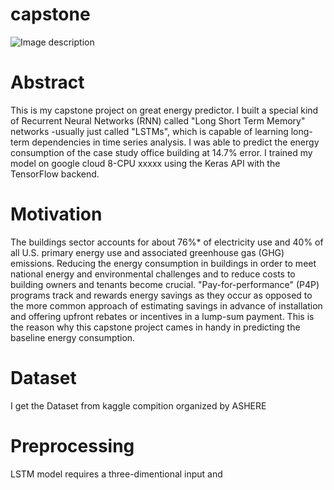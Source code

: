 # capstone
![Image description](link-to-image)
# Abstract
This is my capstone project on great energy predictor. I built a special kind of Recurrent Neural Networks (RNN) called "Long Short Term Memory" networks -usually just called "LSTMs", which is capable of learning long-term dependencies in time series analysis. I was able to predict the energy consumption of the case study office building at 14.7% error.
I trained my model on google cloud 8-CPU xxxxx using the Keras API with the TensorFlow backend.
# Motivation

The buildings sector accounts for about 76%* of electricity use and 40% of all U.S. primary energy use and associated greenhouse gas (GHG) emissions. Reducing the energy consumption in buildings in order to meet national energy and environmental challenges and to reduce costs to building owners and tenants become crucial.
"Pay-for-performance" (P4P) programs track and rewards energy savings as they occur as opposed to the more common approach of estimating savings in advance of installation and offering upfront rebates or incentives in a lump-sum payment. This is the reason why this capstone project cames in handy in predicting the baseline energy consumption.

# Dataset
I get the Dataset from kaggle compition organized by ASHERE

# Preprocessing
LSTM model requires a three-dimentional input and
